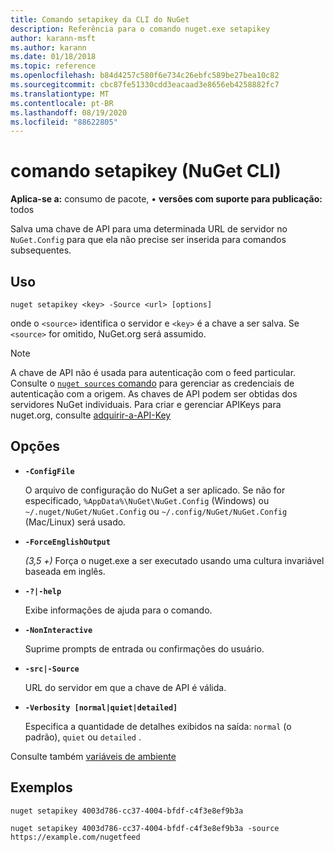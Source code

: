 ```yaml
---
title: Comando setapikey da CLI do NuGet
description: Referência para o comando nuget.exe setapikey
author: karann-msft
ms.author: karann
ms.date: 01/18/2018
ms.topic: reference
ms.openlocfilehash: b84d4257c580f6e734c26ebfc589be27bea10c82
ms.sourcegitcommit: cbc87fe51330cdd3eacaad3e8656eb4258882fc7
ms.translationtype: MT
ms.contentlocale: pt-BR
ms.lasthandoff: 08/19/2020
ms.locfileid: "88622805"
---
```

# <a name="setapikey-command-nuget-cli"></a>comando setapikey (NuGet CLI)

**Aplica-se a:** consumo de pacote, &bullet; **versões com suporte para publicação:** todos

Salva uma chave de API para uma determinada URL de servidor no `NuGet.Config` para que ela não precise ser inserida para comandos subsequentes.

## <a name="usage"></a>Uso

```cli
nuget setapikey <key> -Source <url> [options]
```

onde o `<source>` identifica o servidor e `<key>` é a chave a ser salva. Se `<source>` for omitido, NuGet.org será assumido. 

> [!NOTE]
> A chave de API não é usada para autenticação com o feed particular. Consulte o [ `nuget sources` comando](../cli-reference/cli-ref-sources.md) para gerenciar as credenciais de autenticação com a origem.
> As chaves de API podem ser obtidas dos servidores NuGet individuais. Para criar e gerenciar APIKeys para nuget.org, consulte [adquirir-a-API-Key](../../nuget-org/scoped-api-keys.md#acquire-an-api-key)

## <a name="options"></a>Opções

- **`-ConfigFile`**

  O arquivo de configuração do NuGet a ser aplicado. Se não for especificado, `%AppData%\NuGet\NuGet.Config` (Windows) ou `~/.nuget/NuGet/NuGet.Config` ou `~/.config/NuGet/NuGet.Config` (Mac/Linux) será usado.

- **`-ForceEnglishOutput`**

  *(3,5 +)* Força o nuget.exe a ser executado usando uma cultura invariável baseada em inglês.

- **`-?|-help`**

  Exibe informações de ajuda para o comando.

- **`-NonInteractive`**

  Suprime prompts de entrada ou confirmações do usuário.

- **`-src|-Source`**

  URL do servidor em que a chave de API é válida.

- **`-Verbosity [normal|quiet|detailed]`**

  Especifica a quantidade de detalhes exibidos na saída: `normal` (o padrão), `quiet` ou `detailed` .

Consulte também [variáveis de ambiente](cli-ref-environment-variables.md)

## <a name="examples"></a>Exemplos

```cli
nuget setapikey 4003d786-cc37-4004-bfdf-c4f3e8ef9b3a

nuget setapikey 4003d786-cc37-4004-bfdf-c4f3e8ef9b3a -source https://example.com/nugetfeed
```
